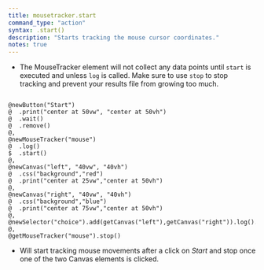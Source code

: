 ```yaml
---
title: mousetracker.start
command_type: "action"
syntax: .start()
description: "Starts tracking the mouse cursor coordinates."
notes: true
---
```


+ The MouseTracker element will not collect any data points until `start` is executed and unless `log` is called. Make sure to use `stop` to stop tracking and prevent your results file from growing too much.

<!--more-->

<pre><code class="language-diff-javascript diff-highlight try-true">
@newButton("Start")
@  .print("center at 50vw", "center at 50vh")
@  .wait()
@  .remove()
@,
@newMouseTracker("mouse")
@  .log()
$  .start()
@,
@newCanvas("left", "40vw", "40vh")
@  .css("background","red")
@  .print("center at 25vw","center at 50vh")
@,
@newCanvas("right", "40vw", "40vh")
@  .css("background","blue")
@  .print("center at 75vw","center at 50vh")
@,
@newSelector("choice").add(getCanvas("left"),getCanvas("right")).log().wait()
@,
@getMouseTracker("mouse").stop()
</code></pre>

+ Will start tracking mouse movements after a click on *Start* and stop once one of the two Canvas elements is clicked.		
